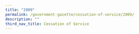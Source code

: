 ```yaml
---
title: "2009"
permalink: /government-gazette/cessation-of-service/2009/
description: ""
third_nav_title: Cessation of Service
---
```

